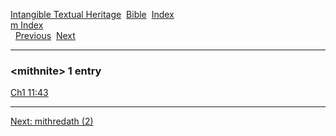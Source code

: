 [Intangible Textual Heritage](../../index)  [Bible](../index) 
[Index](index)   
[m Index](_m_)  
  [Previous](c07495)  [Next](c07497) 

------------------------------------------------------------------------

### &lt;mithnite&gt; 1 entry

[Ch1 11:43](../kjv/ch1011.htm#043)  

------------------------------------------------------------------------

[Next: mithredath (2)](c07497)
